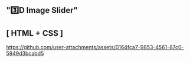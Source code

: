 
"3️⃣D Image Slider"
-----------------------
[ HTML + CSS ]
-------

https://github.com/user-attachments/assets/0164fca7-9853-4561-87c0-5949d3bcabd5

